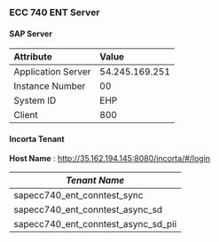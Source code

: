 ### ECC 740 ENT Server

<!-- tabs:start -->

#### **SAP Server**

| Attribute          | Value          |
| :----------------- | :------------- |
| Application Server | 54.245.169.251 |
| Instance Number    | 00             |
| System ID          | EHP            |
| Client             | 800            |

#### **Incorta Tenant**

**Host Name** : http://35.162.194.145:8080/incorta/#/login

| _Tenant Name_                       |
| ----------------------------------- |
| sapecc740_ent_conntest_sync         |
| sapecc740_ent_conntest_async_sd     |
| sapecc740_ent_conntest_async_sd_pii |

<!-- tabs:end -->
